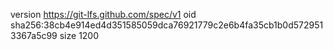 version https://git-lfs.github.com/spec/v1
oid sha256:38cb4e914ed4d351585059dca76921779c2e6b4fa35cb1b0d5729513367a5c99
size 1200
